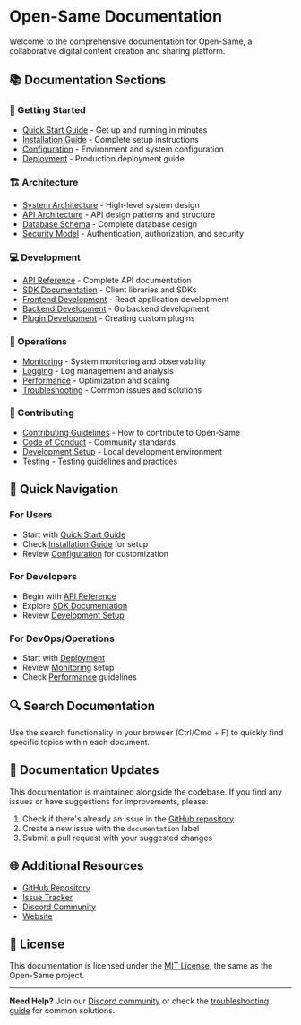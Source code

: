 # Open-Same Documentation

Welcome to the comprehensive documentation for Open-Same, a collaborative digital content creation and sharing platform.

## 📚 Documentation Sections

### 🚀 Getting Started
- [Quick Start Guide](quickstart.md) - Get up and running in minutes
- [Installation Guide](installation.md) - Complete setup instructions
- [Configuration](configuration.md) - Environment and system configuration
- [Deployment](deployment.md) - Production deployment guide

### 🏗️ Architecture
- [System Architecture](architecture.md) - High-level system design
- [API Architecture](api-architecture.md) - API design patterns and structure
- [Database Schema](database-schema.md) - Complete database design
- [Security Model](security.md) - Authentication, authorization, and security

### 💻 Development
- [API Reference](api-reference.md) - Complete API documentation
- [SDK Documentation](sdk.md) - Client libraries and SDKs
- [Frontend Development](frontend.md) - React application development
- [Backend Development](backend.md) - Go backend development
- [Plugin Development](plugins.md) - Creating custom plugins

### 🔧 Operations
- [Monitoring](monitoring.md) - System monitoring and observability
- [Logging](logging.md) - Log management and analysis
- [Performance](performance.md) - Optimization and scaling
- [Troubleshooting](troubleshooting.md) - Common issues and solutions

### 🤝 Contributing
- [Contributing Guidelines](../CONTRIBUTING.md) - How to contribute to Open-Same
- [Code of Conduct](../CODE_OF_CONDUCT.md) - Community standards
- [Development Setup](development-setup.md) - Local development environment
- [Testing](testing.md) - Testing guidelines and practices

## 🎯 Quick Navigation

### For Users
- Start with [Quick Start Guide](quickstart.md)
- Check [Installation Guide](installation.md) for setup
- Review [Configuration](configuration.md) for customization

### For Developers
- Begin with [API Reference](api-reference.md)
- Explore [SDK Documentation](sdk.md)
- Review [Development Setup](development-setup.md)

### For DevOps/Operations
- Start with [Deployment](deployment.md)
- Review [Monitoring](monitoring.md) setup
- Check [Performance](performance.md) guidelines

## 🔍 Search Documentation

Use the search functionality in your browser (Ctrl/Cmd + F) to quickly find specific topics within each document.

## 📝 Documentation Updates

This documentation is maintained alongside the codebase. If you find any issues or have suggestions for improvements, please:

1. Check if there's already an issue in the [GitHub repository](https://github.com/open-same/open-same/issues)
2. Create a new issue with the `documentation` label
3. Submit a pull request with your suggested changes

## 🌐 Additional Resources

- [GitHub Repository](https://github.com/open-same/open-same)
- [Issue Tracker](https://github.com/open-same/open-same/issues)
- [Discord Community](https://discord.gg/open-same)
- [Website](https://open-same.dev)

## 📄 License

This documentation is licensed under the [MIT License](../LICENSE), the same as the Open-Same project.

---

**Need Help?** Join our [Discord community](https://discord.gg/open-same) or check the [troubleshooting guide](troubleshooting.md) for common solutions.